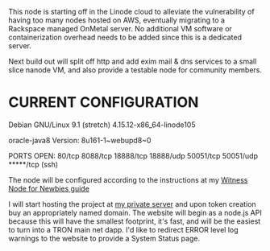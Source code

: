 This node is starting off in the Linode cloud to alleviate the vulnerability of having too many nodes hosted on AWS, 
eventually migrating to a Rackspace managed OnMetal server. No additional VM software or containerization overhead needs 
to be added since this is a dedicated server.

Next build out will split off http and add exim mail & dns services to a small slice nanode VM, and also provide a testable node for community members.


# CURRENT CONFIGURATION
Debian GNU/Linux 9.1 (stretch)
4.15.12-x86_64-linode105

oracle-java8
Version: 8u161-1~webupd8~0

PORTS OPEN:
80/tcp
8088/tcp
18888/tcp
18888/udp
50051/tcp
50051/udp
*****/tcp (ssh)

The node will be configured according to the instructions at my [Witness Node for Newbies guide](https://www.reddit.com/r/tronsupport/comments/8beglx/witness_node_for_newbies)



I will start hosting the project at [my private server](http://beans.bondibox.com) and upon token creation buy an appropriately named domain. The website will begin as a node.js API because this will have the smallest footprint, it's fast, and will be the easiest to turn into a TRON main net dapp. I'd like to redirect ERROR level log warnings to the website to provide a System Status page.
